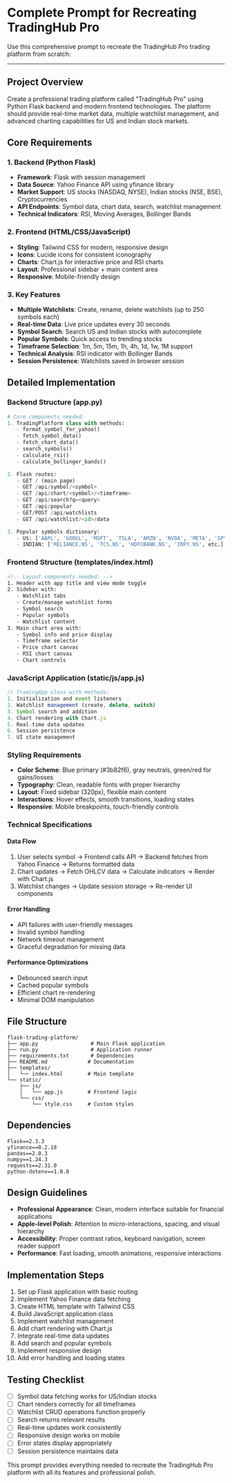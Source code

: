 # Complete Prompt for Recreating TradingHub Pro

Use this comprehensive prompt to recreate the TradingHub Pro trading platform from scratch:

---

## Project Overview
Create a professional trading platform called "TradingHub Pro" using Python Flask backend and modern frontend technologies. The platform should provide real-time market data, multiple watchlist management, and advanced charting capabilities for US and Indian stock markets.

## Core Requirements

### 1. Backend (Python Flask)
- **Framework**: Flask with session management
- **Data Source**: Yahoo Finance API using yfinance library
- **Market Support**: US stocks (NASDAQ, NYSE), Indian stocks (NSE, BSE), Cryptocurrencies
- **API Endpoints**: Symbol data, chart data, search, watchlist management
- **Technical Indicators**: RSI, Moving Averages, Bollinger Bands

### 2. Frontend (HTML/CSS/JavaScript)
- **Styling**: Tailwind CSS for modern, responsive design
- **Icons**: Lucide icons for consistent iconography
- **Charts**: Chart.js for interactive price and RSI charts
- **Layout**: Professional sidebar + main content area
- **Responsive**: Mobile-friendly design

### 3. Key Features
- **Multiple Watchlists**: Create, rename, delete watchlists (up to 250 symbols each)
- **Real-time Data**: Live price updates every 30 seconds
- **Symbol Search**: Search US and Indian stocks with autocomplete
- **Popular Symbols**: Quick access to trending stocks
- **Timeframe Selection**: 1m, 5m, 15m, 1h, 4h, 1d, 1w, 1M support
- **Technical Analysis**: RSI indicator with Bollinger Bands
- **Session Persistence**: Watchlists saved in browser session

## Detailed Implementation

### Backend Structure (app.py)
```python
# Core components needed:
1. TradingPlatform class with methods:
   - format_symbol_for_yahoo()
   - fetch_symbol_data()
   - fetch_chart_data()
   - search_symbols()
   - calculate_rsi()
   - calculate_bollinger_bands()

2. Flask routes:
   - GET / (main page)
   - GET /api/symbol/<symbol>
   - GET /api/chart/<symbol>/<timeframe>
   - GET /api/search?q=<query>
   - GET /api/popular
   - GET/POST /api/watchlists
   - GET /api/watchlist/<id>/data

3. Popular symbols dictionary:
   - US: ['AAPL', 'GOOGL', 'MSFT', 'TSLA', 'AMZN', 'NVDA', 'META', 'SPY', 'QQQ', 'BTC-USD', 'ETH-USD']
   - INDIAN: ['RELIANCE.NS', 'TCS.NS', 'HDFCBANK.NS', 'INFY.NS', etc.]
```

### Frontend Structure (templates/index.html)
```html
<!-- Layout components needed: -->
1. Header with app title and view mode toggle
2. Sidebar with:
   - Watchlist tabs
   - Create/manage watchlist forms
   - Symbol search
   - Popular symbols
   - Watchlist content
3. Main chart area with:
   - Symbol info and price display
   - Timeframe selector
   - Price chart canvas
   - RSI chart canvas
   - Chart controls
```

### JavaScript Application (static/js/app.js)
```javascript
// TradingApp class with methods:
1. Initialization and event listeners
2. Watchlist management (create, delete, switch)
3. Symbol search and addition
4. Chart rendering with Chart.js
5. Real-time data updates
6. Session persistence
7. UI state management
```

### Styling Requirements
- **Color Scheme**: Blue primary (#3b82f6), gray neutrals, green/red for gains/losses
- **Typography**: Clean, readable fonts with proper hierarchy
- **Layout**: Fixed sidebar (320px), flexible main content
- **Interactions**: Hover effects, smooth transitions, loading states
- **Responsive**: Mobile breakpoints, touch-friendly controls

### Technical Specifications

#### Data Flow
1. User selects symbol → Frontend calls API → Backend fetches from Yahoo Finance → Returns formatted data
2. Chart updates → Fetch OHLCV data → Calculate indicators → Render with Chart.js
3. Watchlist changes → Update session storage → Re-render UI components

#### Error Handling
- API failures with user-friendly messages
- Invalid symbol handling
- Network timeout management
- Graceful degradation for missing data

#### Performance Optimizations
- Debounced search input
- Cached popular symbols
- Efficient chart re-rendering
- Minimal DOM manipulation

## File Structure
```
flask-trading-platform/
├── app.py                 # Main Flask application
├── run.py                 # Application runner
├── requirements.txt       # Dependencies
├── README.md             # Documentation
├── templates/
│   └── index.html        # Main template
└── static/
    ├── js/
    │   └── app.js        # Frontend logic
    └── css/
        └── style.css     # Custom styles
```

## Dependencies
```
Flask==2.3.3
yfinance==0.2.18
pandas==2.0.3
numpy==1.24.3
requests==2.31.0
python-dotenv==1.0.0
```

## Design Guidelines
- **Professional Appearance**: Clean, modern interface suitable for financial applications
- **Apple-level Polish**: Attention to micro-interactions, spacing, and visual hierarchy
- **Accessibility**: Proper contrast ratios, keyboard navigation, screen reader support
- **Performance**: Fast loading, smooth animations, responsive interactions

## Implementation Steps
1. Set up Flask application with basic routing
2. Implement Yahoo Finance data fetching
3. Create HTML template with Tailwind CSS
4. Build JavaScript application class
5. Implement watchlist management
6. Add chart rendering with Chart.js
7. Integrate real-time data updates
8. Add search and popular symbols
9. Implement responsive design
10. Add error handling and loading states

## Testing Checklist
- [ ] Symbol data fetching works for US/Indian stocks
- [ ] Chart renders correctly for all timeframes
- [ ] Watchlist CRUD operations function properly
- [ ] Search returns relevant results
- [ ] Real-time updates work consistently
- [ ] Responsive design works on mobile
- [ ] Error states display appropriately
- [ ] Session persistence maintains data

This prompt provides everything needed to recreate the TradingHub Pro platform with all its features and professional polish.
